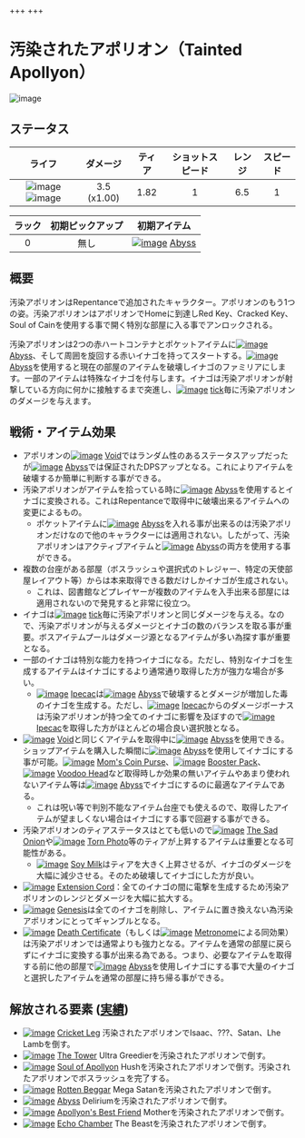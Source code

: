 +++
+++

 # 汚染されたアポリオン（Tainted Apollyon）
 ![image](/image/Characters/Tainted_Apollyon.png) 

ステータス
-------

|ライフ|ダメージ|ティア|ショットスピード|レンジ|スピード|
|:----:|:---:|:---:|:---:|:---:|:---:|
|![image](/image/characters/r-heart.png) ![image](/image/characters/r-heart.png)|3.5 (x1.00)|1.82|1|6.5|1|

|ラック|初期ピックアップ|初期アイテム|
|:--:|:--:|:--:|
|0|無し|[![image](/image/Abyss.png)](/wiki/Abyss "Abyss") [Abyss](/wiki/Abyss "Abyss")|

概要
-------

汚染アポリオンはRepentanceで追加されたキャラクター。アポリオンのもう1つの姿。汚染アポリオンはアポリオンでHomeに到達しRed Key、Cracked Key、Soul of Cainを使用する事で開く特別な部屋に入る事でアンロックされる。

汚染アポリオンは2つの赤ハートコンテナとポケットアイテムに[![image](/image/Abyss.png)](/wiki/Abyss "Abyss") [Abyss](/wiki/Abyss "Abyss")、そして周囲を旋回する赤いイナゴを持ってスタートする。[![image](/image/Abyss.png)](/wiki/Abyss "Abyss") [Abyss](/wiki/Abyss "Abyss")を使用すると現在の部屋のアイテムを破壊しイナゴのファミリアにします。一部のアイテムは特殊なイナゴを付与します。イナゴは汚染アポリオンが射撃している方向に何かに接触するまで突進し、[![image](/image/tick.png)](/wiki/tick "tick") [tick](/wiki/tick "tick")毎に汚染アポリオンのダメージを与えます。


戦術・アイテム効果
-------------------

* アポリオンの[![image](/image/Void.png)](/wiki/Void "Void") [Void](/wiki/Void "Void")ではランダム性のあるステータスアップだったが[![image](/image/Abyss.png)](/wiki/Abyss "Abyss") [Abyss](/wiki/Abyss "Abyss")では保証されたDPSアップとなる。これによりアイテムを破壊するか簡単に判断する事ができる。
* 汚染アポリオンがアイテムを拾っている時に[![image](/image/Abyss.png)](/wiki/Abyss "Abyss") [Abyss](/wiki/Abyss "Abyss")を使用するとイナゴに変換される。これはRepentanceで取得中に破壊出来るアイテムへの変更によるもの。
	+ ポケットアイテムに[![image](/image/Abyss.png)](/wiki/Abyss "Abyss") [Abyss](/wiki/Abyss "Abyss")を入れる事が出来るのは汚染アポリオンだけなので他のキャラクターには適用されない。したがって、汚染アポリオンはアクティブアイテムと[![image](/image/Abyss.png)](/wiki/Abyss "Abyss") [Abyss](/wiki/Abyss "Abyss")の両方を使用する事ができる。
* 複数の台座がある部屋（ボスラッシュや選択式のトレジャー、特定の天使部屋レイアウト等）からは本来取得できる数だけしかイナゴが生成されない。
	+ これは、図書館などプレイヤーが複数のアイテムを入手出来る部屋には適用されないので発見すると非常に役立つ。
* イナゴは[![image](/image/tick.png)](/wiki/tick "tick") [tick](/wiki/tick "tick")毎に汚染アポリオンと同じダメージを与える。なので、汚染アポリオンが与えるダメージとイナゴの数のバランスを取る事が重要。ボスアイテムプールはダメージ源となるアイテムが多い為探す事が重要となる。
* 一部のイナゴは特別な能力を持つイナゴになる。ただし、特別なイナゴを生成するアイテムはイナゴにするより通常通り取得した方が強力な場合が多い。
	+ [![image](/image/Ipecac.png)](/wiki/Ipecac "Ipecac") [Ipecac](/wiki/Ipecac "Ipecac")は[![image](/image/Abyss.png)](/wiki/Abyss "Abyss") [Abyss](/wiki/Abyss "Abyss")で破壊するとダメージが増加した毒のイナゴを生成する。ただし、[![image](/image/Ipecac.png)](/wiki/Ipecac "Ipecac") [Ipecac](/wiki/Ipecac "Ipecac")からのダメージボーナスは汚染アポリオンが持つ全てのイナゴに影響を及ぼすので[![image](/image/Ipecac.png)](/wiki/Ipecac "Ipecac") [Ipecac](/wiki/Ipecac "Ipecac")を取得した方がほとんどの場合良い選択肢となる。
* [![image](/image/Void.png)](/wiki/Void "Void") [Void](/wiki/Void "Void")と同じくアイテムを取得中に[![image](/image/Abyss.png)](/wiki/Abyss "Abyss") [Abyss](/wiki/Abyss "Abyss")を使用できる。ショップアイテムを購入した瞬間に[![image](/image/Abyss.png)](/wiki/Abyss "Abyss") [Abyss](/wiki/Abyss "Abyss")を使用してイナゴにする事が可能。[![image](/image/Mom%27s_Coin_Purse.png)](/wiki/Mom%27s_Coin_Purse "Mom's Coin Purse") [Mom's Coin Purse](/wiki/Mom%27s_Coin_Purse "Mom's Coin Purse")、[![image](/image/Booster_Pack_(Item).png)](/wiki/Booster_Pack_(Item) "Booster Pack") [Booster Pack](/wiki/Booster_Pack_(Item) "Booster Pack")、[![image](/image/Voodoo_Head.png)](/wiki/Voodoo_Head "Voodoo Head") [Voodoo Head](/wiki/Voodoo_Head "Voodoo Head")など取得時しか効果の無いアイテムやあまり使われないアイテム等は[![image](/image/Abyss.png)](/wiki/Abyss "Abyss") [Abyss](/wiki/Abyss "Abyss")でイナゴにするのに最適なアイテムである。
	+ これは呪い等で判別不能なアイテム台座でも使えるので、取得したアイテムが望ましくない場合はイナゴにする事で回避する事ができる。
* 汚染アポリオンのティアステータスはとても低いので[![image](/image/The_Sad_Onion.png)](/wiki/The_Sad_Onion "The Sad Onion") [The Sad Onion](/wiki/The_Sad_Onion "The Sad Onion")や[![image](/image/Torn_Photo.png)](/wiki/Torn_Photo "Torn Photo") [Torn Photo](/wiki/Torn_Photo "Torn Photo")等のティアが上昇するアイテムは重要となる可能性がある。
	+ [![image](/image/Soy_Milk.png)](/wiki/Soy_Milk "Soy Milk") [Soy Milk](/wiki/Soy_Milk "Soy Milk")はティアを大きく上昇させるが、イナゴのダメージを大幅に減少させる。そのため破壊してイナゴにした方が良い。
* [![image](/image/Extension_Cord.png)](/wiki/Extension_Cord "Extension Cord") [Extension Cord](/wiki/Extension_Cord "Extension Cord")：全てのイナゴの間に電撃を生成するため汚染アポリオンのレンジとダメージを大幅に拡大する。
* [![image](/image/Genesis.png)](/wiki/Genesis "Genesis") [Genesis](/wiki/Genesis "Genesis")は全てのイナゴを削除し、アイテムに置き換えない為汚染アポリオンにとってギャンブルとなる。
* [![image](/image/Death_Certificate.png)](/wiki/Death_Certificate "Death Certificate") [Death Certificate](/wiki/Death_Certificate "Death Certificate")（もしくは[![image](/image/Metronome.png)](/wiki/Metronome "Metronome") [Metronome](/wiki/Metronome "Metronome")による同効果）は汚染アポリオンでは通常よりも強力となる。アイテムを通常の部屋に戻らずにイナゴに変換する事が出来る為である。つまり、必要なアイテムを取得する前に他の部屋で[![image](/image/Abyss.png)](/wiki/Abyss "Abyss") [Abyss](/wiki/Abyss "Abyss")を使用しイナゴにする事で大量のイナゴと選択したアイテムを通常の部屋に持ち帰る事ができる。


解放される要素 ([実績](/wiki/Achievements "Achievements"))
--------------------------------------------------------------

* [![image](/image/achievements/Cricket_Leg.png)](/wiki/Cricket_Leg "Cricket Leg") [Cricket Leg](/wiki/Cricket_Leg "Cricket Leg") 汚染されたアポリオンでIsaac、???、Satan、Lhe Lambを倒す。
* [![image](/image/achievements/The_Tower.png)](/wiki/The_Tower "The Tower") [The Tower](/wiki/The_Tower "The Tower") Ultra Greedierを汚染されたアポリオンで倒す。
* [![image](/image/achievements/Soul_of_Apollyon.png)](/wiki/Soul_of_Apollyon "Soul of Apollyon") [Soul of Apollyon](/wiki/Soul_of_Apollyon "Soul of Apollyon") Hushを汚染されたアポリオンで倒す。汚染されたアポリオンでボスラッシュを完了する。
* [![image](/image/achievements/Rotten_Beggar.png)](/wiki/Rotten_Beggar "Rotten Beggar") [Rotten Beggar](/wiki/Rotten_Beggar "Rotten Beggar") Mega Satanを汚染されたアポリオンで倒す。
* [![image](/image/achievements/Abyss.png)](/wiki/Abyss "Abyss") [Abyss](/wiki/Abyss "Abyss") Deliriumを汚染されたアポリオンで倒す。
* [![image](/image/achievements/Apollyon%27s_Best_Friend.png)](/wiki/Apollyon%27s_Best_Friend "Apollyon's Best Friend") [Apollyon's Best Friend](/wiki/Apollyon%27s_Best_Friend "Apollyon's Best Friend") Motherを汚染されたアポリオンで倒す。
* [![image](/image/achievements/Echo_Chamber.png)](/wiki/Echo_Chamber "Echo Chamber") [Echo Chamber](/wiki/Echo_Chamber "Echo Chamber") The Beastを汚染されたアポリオンで倒す。
